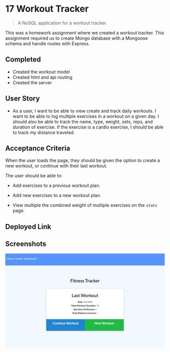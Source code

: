 # 17 Workout Tracker
> A NoSQL application for a workout tracker.

This was a homework assignment where we created a workout tracker. This assignment required us to create Mongo database with a Mongoose schema and handle routes with Express.

## Completed
* Created the workout model
* Created html and api routing
* Created the server

## User Story

* As a user, I want to be able to view create and track daily workouts. I want to be able to log multiple exercises in a workout on a given day. I should also be able to track the name, type, weight, sets, reps, and duration of exercise. If the exercise is a cardio exercise, I should be able to track my distance traveled.

## Acceptance Criteria

When the user loads the page, they should be given the option to create a new workout, or continue with their last workout.

The user should be able to:

  * Add exercises to a previous workout plan.

  * Add new exercises to a new workout plan.

  * View multiple the combined weight of multiple exercises on the `stats` page.

## Deployed Link

## Screenshots
![Fitness Tracker Screenshot](./public/screenshot-fitnessTracker.JPG)
